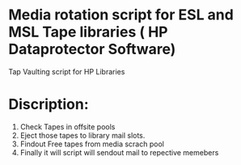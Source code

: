 # Media rotation script for ESL and MSL Tape libraries ( HP Dataprotector Software)

Tap Vaulting script for HP Libraries 

# Discription:
1. Check Tapes <LTO > in offsite pools 
2. Eject those tapes to library mail slots.
3. Findout Free tapes from media scrach pool
4. Finally it will script will sendout mail to repective memebers



